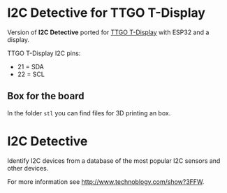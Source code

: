 # I2C Detective for TTGO T-Display
Version of **I2C Detective** ported for [TTGO T-Display](https://www.aliexpress.com/item/33048962331.html) with ESP32 and a display.

TTGO T-Display I2C pins:
* 21 = SDA
* 22 = SCL

## Box for the board
In the folder `stl` you can find files for 3D printing an box.

# I2C Detective

Identify I2C devices from a database of the most popular I2C sensors and other devices.

For more information see http://www.technoblogy.com/show?3FFW.
